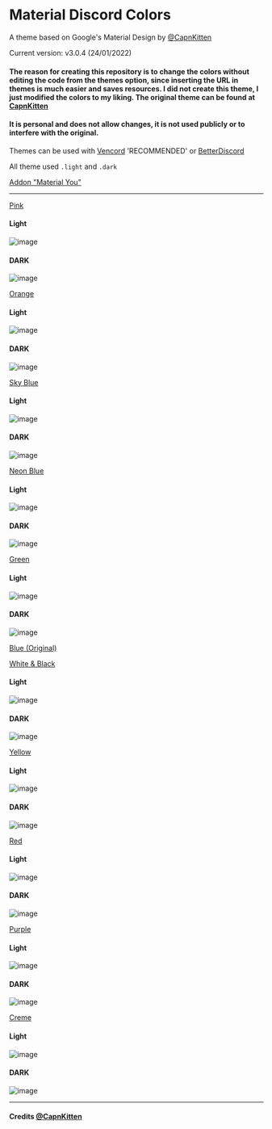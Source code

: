 # Material Discord Colors
A theme based on Google's Material Design by [@CapnKitten](https://github.com/CapnKitten/Material-Discord/tree/master)

Current version: v3.0.4 (24/01/2022)

#### The reason for creating this repository is to change the colors without editing the code from the themes option, since inserting the URL in themes is much easier and saves resources. I did not create this theme, I just modified the colors to my liking. The original theme can be found at [CapnKitten](https://github.com/CapnKitten/Material-Discord/tree/master)

#### It is personal and does not allow changes, it is not used publicly or to interfere with the original.

Themes can be used with [Vencord](https://vencord.dev/) 'RECOMMENDED' or [BetterDiscord](https://betterdiscord.app/)

All theme used `.light` and `.dark`

[Addon "Material You"](https://github.com/SoiCoco/Material-Discord-Colors/blob/main/Material-Discord_addon-material-you%20pink.theme.css)

<hr>

[Pink](https://github.com/SoiCoco/Material-Discord-Colors/blob/main/Material-Discord-edit%20Pink.theme.css)
#### Light
![image](https://github.com/user-attachments/assets/d00e7644-4595-4746-b218-1005819684de)
#### DARK
![image](https://github.com/user-attachments/assets/6ddb7bfe-5b2e-402c-804f-b07e12c730b2)

[Orange](https://github.com/SoiCoco/Material-Discord-Colors/blob/main/Material-Discord-edit%20Orange.theme.css)
#### Light
![image](https://github.com/user-attachments/assets/4f2226e3-bc3c-47f4-9d23-82ee190be596)
#### DARK
![image](https://github.com/user-attachments/assets/498151a5-93e5-441e-97be-6b39f7f85ea8)

[Sky Blue](https://github.com/SoiCoco/Material-Discord-Colors/blob/main/Material-Discord-edit%20Sky%20Blue.theme.css)
#### Light
![image](https://github.com/user-attachments/assets/05ea3e69-bf97-4064-bc42-3f6b8de932f1)
#### DARK
![image](https://github.com/user-attachments/assets/e698a2c8-af12-4c36-a446-ce235ab11f1c)

[Neon Blue](https://github.com/SoiCoco/Material-Discord-Colors/blob/main/Material-Discord-edit%20Neon%20Blue.theme.css)
#### Light
![image](https://github.com/user-attachments/assets/5fc6f4b9-5624-4922-b9bd-633597232201)
#### DARK
![image](https://github.com/user-attachments/assets/a2e2df47-7e70-4ce5-8f99-786a3713cef1)

[Green](https://github.com/SoiCoco/Material-Discord-Colors/blob/main/Material-Discord-edit%20Green.theme.css)
#### Light
![image](https://github.com/user-attachments/assets/5397bc86-b74d-4aaa-85b9-ce9d0df7a650)
#### DARK
![image](https://github.com/user-attachments/assets/468398c2-e74f-4f5e-8763-fcb466d8c018)

[Blue (Original)](https://github.com/CapnKitten/Material-Discord/blob/master/Material-Discord.theme.css)

[White & Black](https://github.com/SoiCoco/Material-Discord-Colors/blob/main/Material-Discord-edit%20W%26B.theme.css)
#### Light
![image](https://github.com/user-attachments/assets/242b240f-f9c9-4fb6-86f4-fdb98e63712a)
#### DARK
![image](https://github.com/user-attachments/assets/a1a700db-760e-4546-940d-c5609efe4bd2)

[Yellow](https://github.com/SoiCoco/Material-Discord-Colors/blob/main/Material-Discord-edit%20Yellow.theme.css)
#### Light
![image](https://github.com/user-attachments/assets/49a6609f-13c2-4302-ac48-f9713dd1232f)
#### DARK
![image](https://github.com/user-attachments/assets/9ea485f5-c3cb-479f-a4b8-13da8ce75961)

[Red](https://github.com/SoiCoco/Material-Discord-Colors/blob/main/Material-Discord-edit%20Red.theme.css)
#### Light
![image](https://github.com/user-attachments/assets/5ad53c6d-1c15-40ff-94e8-8b558c32354e)
#### DARK
![image](https://github.com/user-attachments/assets/cbf2365d-0856-4a3e-8361-307a71a95c44)

[Purple](https://github.com/SoiCoco/Material-Discord-Colors/blob/main/Material-Discord-edit%20Purple.theme.css)
#### Light
![image](https://github.com/user-attachments/assets/045181b2-ed74-4fe2-8d91-546bb5718323)
#### DARK
![image](https://github.com/user-attachments/assets/95d0ef6c-b795-43f9-b690-49730926d3fc)

[Creme](https://github.com/SoiCoco/Material-Discord-Colors/blob/main/Material-Discord-edit%20Creme.theme.css)
#### Light
![image](https://github.com/user-attachments/assets/36466474-c2ec-468c-8b5c-22954a23273f)
#### DARK
![image](https://github.com/user-attachments/assets/25e987c8-fb75-4e25-afda-d6e2d29e8a0f)

<hr>

#### Credits [@CapnKitten](https://github.com/CapnKitten/)
